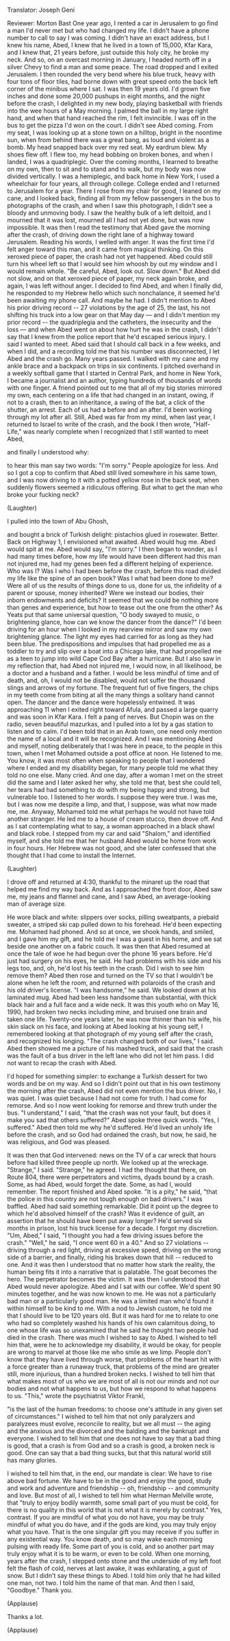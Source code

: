 

Translator: Joseph Geni

Reviewer: Morton Bast
One year ago, I rented a car in Jerusalem
to go find a man I&#39;d never met
but who had changed my life.
I didn&#39;t have a phone number to call to say I was coming.
I didn&#39;t have an exact address,
but I knew his name, Abed,
I knew that he lived in a town of 15,000, Kfar Kara,
and I knew that, 21 years before, just outside this holy city,
he broke my neck.
And so, on an overcast morning in January, I headed north
off in a silver Chevy to find a man and some peace.
The road dropped and I exited Jerusalem.
I then rounded the very bend where his blue truck,
heavy with four tons of floor tiles,
had borne down with great speed onto the back left corner
of the minibus where I sat.
I was then 19 years old.
I&#39;d grown five inches and done some 20,000 pushups
in eight months, and the night before the crash,
I delighted in my new body,
playing basketball with friends
into the wee hours of a May morning.
I palmed the ball in my large right hand,
and when that hand reached the rim, I felt invincible.
I was off in the bus to get the pizza I&#39;d won on the court.
I didn&#39;t see Abed coming.
From my seat, I was looking up at a stone town
on a hilltop, bright in the noontime sun,
when from behind there was a great bang,
as loud and violent as a bomb.
My head snapped back over my red seat.
My eardrum blew. My shoes flew off.
I flew too, my head bobbing on broken bones,
and when I landed, I was a quadriplegic.
Over the coming months, I learned to breathe on my own,
then to sit and to stand and to walk,
but my body was now divided vertically.
I was a hemiplegic, and back home in New York,
I used a wheelchair for four years, all through college.
College ended and I returned to Jerusalem for a year.
There I rose from my chair for good,
I leaned on my cane, and I looked back,
finding all from my fellow passengers in the bus
to photographs of the crash,
and when I saw this photograph,
I didn&#39;t see a bloody and unmoving body.
I saw the healthy bulk of a left deltoid,
and I mourned that it was lost,
mourned all I had not yet done,
but was now impossible.
It was then I read the testimony that Abed gave
the morning after the crash,
of driving down the right lane of a highway toward Jerusalem.
Reading his words, I welled with anger.
It was the first time I&#39;d felt anger toward this man,
and it came from magical thinking.
On this xeroxed piece of paper,
the crash had not yet happened.
Abed could still turn his wheel left
so that I would see him whoosh by out my window
and I would remain whole.
&quot;Be careful, Abed, look out. Slow down.&quot;
But Abed did not slow,
and on that xeroxed piece of paper, my neck again broke,
and again, I was left without anger.
I decided to find Abed,
and when I finally did,
he responded to my Hebrew hello which such nonchalance,
it seemed he&#39;d been awaiting my phone call.
And maybe he had.
I didn&#39;t mention to Abed his prior driving record --
27 violations by the age of 25,
the last, his not shifting his truck into a low gear on that May day —
and I didn&#39;t mention my prior record --
the quadriplegia and the catheters,
the insecurity and the loss —
and when Abed went on about how hurt he was in the crash,
I didn&#39;t say that I knew from the police report
that he&#39;d escaped serious injury.
I said I wanted to meet.
Abed said that I should call back in a few weeks,
and when I did, and a recording told me
that his number was disconnected,
I let Abed and the crash go.
Many years passed.
I walked with my cane and my ankle brace and a backpack
on trips in six continents.
I pitched overhand in a weekly softball game
that I started in Central Park,
and home in New York, I became a journalist and an author,
typing hundreds of thousands of words with one finger.
A friend pointed out to me that all of my big stories
mirrored my own, each centering on a life
that had changed in an instant,
owing, if not to a crash, then to an inheritance,
a swing of the bat, a click of the shutter, an arrest.
Each of us had a before and an after.
I&#39;d been working through my lot after all.
Still, Abed was far from my mind, when last year,
I returned to Israel to write of the crash,
and the book I then wrote, &quot;Half-Life,&quot;
was nearly complete when I recognized
that I still wanted to meet Abed,

and finally I understood why:

to hear this man say two words: &quot;I&#39;m sorry.&quot;
People apologize for less.
And so I got a cop to confirm that Abed still lived
somewhere in his same town,
and I was now driving to it with a potted yellow rose in the back seat,
when suddenly flowers seemed a ridiculous offering.
But what to get the man who broke your fucking neck?

(Laughter)

I pulled into the town of Abu Ghosh,

and bought a brick of Turkish delight:
pistachios glued in rosewater. Better.
Back on Highway 1, I envisioned what awaited.
Abed would hug me. Abed would spit at me.
Abed would say, &quot;I&#39;m sorry.&quot;
I then began to wonder, as I had many times before,
how my life would have been different
had this man not injured me,
had my genes been fed a different helping of experience.
Who was I?
Was I who I had been before the crash,
before this road divided my life like the spine of an open book?
Was I what had been done to me?
Were all of us the results of things done to us, done for us,
the infidelity of a parent or spouse,
money inherited?
Were we instead our bodies, their inborn endowments and deficits?
It seemed that we could be nothing more than genes and experience,
but how to tease out the one from the other?
As Yeats put that same universal question,
&quot;O body swayed to music, o brightening glance,
how can we know the dancer from the dance?&quot;
I&#39;d been driving for an hour
when I looked in my rearview mirror and saw my own brightening glance.
The light my eyes had carried for as long as they had been blue.
The predispositions and impulses that had propelled me
as a toddler to try and slip over a boat into a Chicago lake,
that had propelled me as a teen
to jump into wild Cape Cod Bay after a hurricane.
But I also saw in my reflection
that, had Abed not injured me,
I would now, in all likelihood, be a doctor
and a husband and a father.
I would be less mindful of time and of death,
and, oh, I would not be disabled,
would not suffer the thousand slings and arrows of my fortune.
The frequent furl of five fingers, the chips in my teeth
come from biting at all the many things
a solitary hand cannot open.
The dancer and the dance were hopelessly entwined.
It was approaching 11 when I exited right
toward Afula, and passed a large quarry
and was soon in Kfar Kara.
I felt a pang of nerves.
But Chopin was on the radio, seven beautiful mazurkas,
and I pulled into a lot by a gas station
to listen and to calm.
I&#39;d been told that in an Arab town,
one need only mention the name of a local
and it will be recognized.
And I was mentioning Abed and myself,
noting deliberately that I was here in peace,
to the people in this town,
when I met Mohamed outside a post office at noon.
He listened to me.
You know, it was most often when speaking to people
that I wondered where I ended and my disability began,
for many people told me what they told no one else.
Many cried.
And one day, after a woman I met on the street did the same
and I later asked her why,
she told me that, best she could tell, her tears
had had something to do with my being happy and strong,
but vulnerable too.
I listened to her words. I suppose they were true.
I was me,
but I was now me despite a limp,
and that, I suppose, was what now made me, me.
Anyway, Mohamed told me
what perhaps he would not have told another stranger.
He led me to a house of cream stucco, then drove off.
And as I sat contemplating what to say,
a woman approached in a black shawl and black robe.
I stepped from my car and said &quot;Shalom,&quot;
and identified myself,
and she told me that her husband Abed
would be home from work in four hours.
Her Hebrew was not good, and she later confessed
that she thought that I had come to install the Internet.

(Laughter)


I drove off and returned at 4:30,
thankful to the minaret up the road
that helped me find my way back.
And as I approached the front door,
Abed saw me, my jeans and flannel and cane,
and I saw Abed, an average-looking man of average size.

He wore black and white: slippers over socks,
pilling sweatpants, a piebald sweater,
a striped ski cap pulled down to his forehead.
He&#39;d been expecting me. Mohamed had phoned.
And so at once, we shook hands, and smiled,
and I gave him my gift,
and he told me I was a guest in his home,
and we sat beside one another on a fabric couch.
It was then that Abed resumed at once
the tale of woe he had begun over the phone
16 years before.
He&#39;d just had surgery on his eyes, he said.
He had problems with his side and his legs too,
and, oh, he&#39;d lost his teeth in the crash.
Did I wish to see him remove them?
Abed then rose and turned on the TV
so that I wouldn&#39;t be alone when he left the room,
and returned with polaroids of the crash
and his old driver&#39;s license.
&quot;I was handsome,&quot; he said.
We looked down at his laminated mug.
Abed had been less handsome than substantial,
with thick black hair and a full face and a wide neck.
It was this youth who on May 16, 1990,
had broken two necks including mine,
and bruised one brain and taken one life.
Twenty-one years later, he was now thinner than his wife,
his skin slack on his face,
and looking at Abed looking at his young self,
I remembered looking at that photograph of my young self
after the crash, and recognized his longing.
&quot;The crash changed both of our lives,&quot; I said.
Abed then showed me a picture of his mashed truck,
and said that the crash was the fault of a bus driver
in the left lane who did not let him pass.
I did not want to recap the crash with Abed.

I&#39;d hoped for something simpler:
to exchange a Turkish dessert for two words and be on my way.
And so I didn&#39;t point out that in his own testimony
the morning after the crash,
Abed did not even mention the bus driver.
No, I was quiet. I was quiet because I had not come for truth.
I had come for remorse.
And so I now went looking for remorse
and threw truth under the bus.
&quot;I understand,&quot; I said, &quot;that the crash was not your fault,
but does it make you sad that others suffered?&quot;
Abed spoke three quick words.
&quot;Yes, I suffered.&quot;
Abed then told me why he&#39;d suffered.
He&#39;d lived an unholy life before the crash,
and so God had ordained the crash,
but now, he said, he was religious, and God was pleased.

It was then that God intervened:
news on the TV of a car wreck that hours before
had killed three people up north.
We looked up at the wreckage.
&quot;Strange,&quot; I said.
&quot;Strange,&quot; he agreed.
I had the thought that there, on Route 804,
there were perpetrators and victims,
dyads bound by a crash.
Some, as had Abed, would forget the date.
Some, as had I, would remember.
The report finished and Abed spoke.
&quot;It is a pity,&quot; he said, &quot;that the police
in this country are not tough enough on bad drivers.&quot;
I was baffled.
Abed had said something remarkable.
Did it point up the degree to which he&#39;d absolved himself of the crash?
Was it evidence of guilt, an assertion
that he should have been put away longer?
He&#39;d served six months in prison, lost his truck license for a decade.
I forgot my discretion.
&quot;Um, Abed,&quot; I said,
&quot;I thought you had a few driving issues before the crash.&quot;
&quot;Well,&quot; he said, &quot;I once went 60 in a 40.&quot;
And so 27 violations --
driving through a red light, driving at excessive speed,
driving on the wrong side of a barrier,
and finally, riding his brakes down that hill --
reduced to one.
And it was then I understood that no matter how stark the reality,
the human being fits it into a narrative that is palatable.
The goat becomes the hero. The perpetrator becomes the victim.
It was then I understood that Abed would never apologize.
Abed and I sat with our coffee.
We&#39;d spent 90 minutes together,
and he was now known to me.
He was not a particularly bad man
or a particularly good man.
He was a limited man
who&#39;d found it within himself to be kind to me.
With a nod to Jewish custom,
he told me that I should live to be 120 years old.
But it was hard for me to relate to one who had
so completely washed his hands of his own calamitous doing,
to one whose life was so unexamined that he said
he thought two people had died in the crash.
There was much I wished to say to Abed.
I wished to tell him that, were he to acknowledge my disability,
it would be okay,
for people are wrong to marvel
at those like me who smile as we limp.
People don&#39;t know that they have lived through worse,
that problems of the heart hit with a force greater than a runaway truck,
that problems of the mind are greater still,
more injurious, than a hundred broken necks.
I wished to tell him that what makes most of us who we are
most of all
is not our minds and not our bodies
and not what happens to us,
but how we respond to what happens to us.
&quot;This,&quot; wrote the psychiatrist Viktor Frankl,

&quot;is the last of the human freedoms:
to choose one&#39;s attitude in any given set of circumstances.&quot;
I wished to tell him that not only paralyzers
and paralyzees must evolve, reconcile to reality,
but we all must --
the aging and the anxious and the divorced and the balding
and the bankrupt and everyone.
I wished to tell him that one does not have to say
that a bad thing is good,
that a crash is from God and so a crash is good,
a broken neck is good.
One can say that a bad thing sucks,
but that this natural world still has many glories.

I wished to tell him that, in the end, our mandate is clear:
We have to rise above bad fortune.
We have to be in the good and enjoy the good,
study and work and adventure and friendship -- oh, friendship --
and community and love.
But most of all, I wished to tell him
what Herman Melville wrote,
that &quot;truly to enjoy bodily warmth,
some small part of you must be cold,
for there is no quality in this world
that is not what it is merely by contrast.&quot;
Yes, contrast.
If you are mindful of what you do not have,
you may be truly mindful of what you do have,
and if the gods are kind, you may truly enjoy what you have.
That is the one singular gift you may receive
if you suffer in any existential way.
You know death, and so may wake each morning
pulsing with ready life.
Some part of you is cold,
and so another part may truly enjoy what it is to be warm,
or even to be cold.
When one morning, years after the crash,
I stepped onto stone and the underside of my left foot
felt the flash of cold, nerves at last awake,
it was exhilarating, a gust of snow.
But I didn&#39;t say these things to Abed.
I told him only that he had killed one man, not two.
I told him the name of that man.
And then I said, &quot;Goodbye.&quot;
Thank you.

(Applause)

Thanks a lot.

(Applause)

